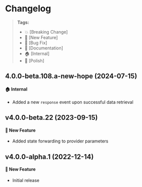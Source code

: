 Changelog
=========

> **Tags:**
> - :boom:       [Breaking Change]
> - :rocket:     [New Feature]
> - :bug:        [Bug Fix]
> - :memo:       [Documentation]
> - :house:      [Internal]
> - :nail_care:  [Polish]

## 4.0.0-beta.108.a-new-hope (2024-07-15)

#### :house: Internal

* Added a new `response` event upon successful data retrieval

## v4.0.0-beta.22 (2023-09-15)

#### :rocket: New Feature

* Added state forwarding to provider parameters

## v4.0.0-alpha.1 (2022-12-14)

#### :rocket: New Feature

* Initial release
